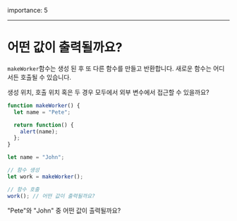 importance: 5

---

# 어떤 값이 출력될까요?

`makeWorker`함수는 생성 된 후 또 다른 함수를 만들고 반환합니다. 새로운 함수는 어디서든 호출될 수 있습니다.

생성 위치, 호출 위치 혹은 두 경우 모두에서 외부 변수에서 접근할 수 있을까요?

```js
function makeWorker() {
  let name = "Pete";

  return function() {
    alert(name);
  };
}

let name = "John";

// 함수 생성
let work = makeWorker();

// 함수 호출
work(); // 어떤 값이 출력될까요?
```

"Pete"와 "John" 중 어떤 값이 출력될까요?